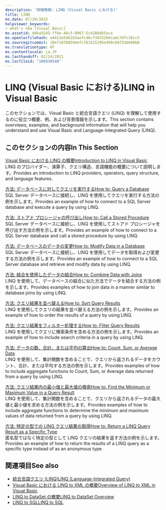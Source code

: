 ```yaml
---
description: '詳細情報: LINQ (Visual Basic における)'
title: LINQ
ms.date: 07/20/2015
helpviewer_keywords:
- what's new [Visual Basic]
ms.assetid: ddba5545-ff6e-46c3-8967-5c4280db5aca
ms.openlocfilehash: e4413a5d6103aefc4bcf303326dcadc7dfc28cc5
ms.sourcegitcommit: 10e719780594efc781b15295e499c66f316068b8
ms.translationtype: HT
ms.contentlocale: ja-JP
ms.lasthandoff: 02/14/2021
ms.locfileid: "100430548"
---
```

# <a name="linq-in-visual-basic"></a><span data-ttu-id="5856f-103">LINQ (Visual Basic における)</span><span class="sxs-lookup"><span data-stu-id="5856f-103">LINQ in Visual Basic</span></span>

<span data-ttu-id="5856f-104">このセクションでは、Visual Basic と統合言語クエリ (LINQ) を理解して使用するのに役立つ概要、例、および背景情報を示します。</span><span class="sxs-lookup"><span data-stu-id="5856f-104">This section contains overviews, examples, and background information that will help you understand and use Visual Basic and Language-Integrated Query (LINQ).</span></span>  
  
## <a name="in-this-section"></a><span data-ttu-id="5856f-105">このセクションの内容</span><span class="sxs-lookup"><span data-stu-id="5856f-105">In This Section</span></span>  

 [<span data-ttu-id="5856f-106">Visual Basic における LINQ の概要</span><span class="sxs-lookup"><span data-stu-id="5856f-106">Introduction to LINQ in Visual Basic</span></span>](introduction-to-linq.md)  
 <span data-ttu-id="5856f-107">LINQ のプロバイダー、演算子、クエリ構造、言語機能の概要について説明します。</span><span class="sxs-lookup"><span data-stu-id="5856f-107">Provides an introduction to LINQ providers, operators, query structure, and language features.</span></span>  
  
 [<span data-ttu-id="5856f-108">方法: データベースに対してクエリを実行する</span><span class="sxs-lookup"><span data-stu-id="5856f-108">How to: Query a Database</span></span>](how-to-query-a-database-by-using-linq.md)  
 <span data-ttu-id="5856f-109">SQL Server データベースに接続し、LINQ を使用してクエリを実行する方法の例を示します。</span><span class="sxs-lookup"><span data-stu-id="5856f-109">Provides an example of how to connect to a SQL Server database and execute a query by using LINQ.</span></span>  
  
 [<span data-ttu-id="5856f-110">方法: ストアド プロシージャの呼び出し</span><span class="sxs-lookup"><span data-stu-id="5856f-110">How to: Call a Stored Procedure</span></span>](how-to-call-a-stored-procedure-by-using-linq.md)  
 <span data-ttu-id="5856f-111">SQL Server データベースに接続し、LINQ を使用してストアド プロシージャを呼び出す方法の例を示します。</span><span class="sxs-lookup"><span data-stu-id="5856f-111">Provides an example of how to connect to a SQL Server database and call a stored procedure by using LINQ.</span></span>  
  
 [<span data-ttu-id="5856f-112">方法: データベースのデータの変更</span><span class="sxs-lookup"><span data-stu-id="5856f-112">How to: Modify Data in a Database</span></span>](how-to-modify-data-in-a-database-by-using-linq.md)  
 <span data-ttu-id="5856f-113">SQL Server データベースに接続し、LINQ を使用してデータを取得および変更する方法の例を示します。</span><span class="sxs-lookup"><span data-stu-id="5856f-113">Provides an example of how to connect to a SQL Server database and retrieve and modify data by using LINQ.</span></span>  
  
 [<span data-ttu-id="5856f-114">方法: 結合を使用したデータの結合</span><span class="sxs-lookup"><span data-stu-id="5856f-114">How to: Combine Data with Joins</span></span>](how-to-combine-data-with-linq-by-using-joins.md)  
 <span data-ttu-id="5856f-115">LINQ を使用して、データベースの結合に似た方法でデータを結合する方法の例を示します。</span><span class="sxs-lookup"><span data-stu-id="5856f-115">Provides examples of how to join data in a manner similar to database joins by using LINQ.</span></span>  
  
 [<span data-ttu-id="5856f-116">方法: クエリ結果を並べ替える</span><span class="sxs-lookup"><span data-stu-id="5856f-116">How to: Sort Query Results</span></span>](how-to-sort-query-results-by-using-linq.md)  
 <span data-ttu-id="5856f-117">LINQ を使用してクエリの結果を並べ替える方法の例を示します。</span><span class="sxs-lookup"><span data-stu-id="5856f-117">Provides an example of how to order the results of a query by using LINQ.</span></span>  
  
 [<span data-ttu-id="5856f-118">方法: クエリ結果をフィルター処理する</span><span class="sxs-lookup"><span data-stu-id="5856f-118">How to: Filter Query Results</span></span>](how-to-filter-query-results-by-using-linq.md)  
 <span data-ttu-id="5856f-119">LINQ を使用してクエリに検索条件を含める方法の例を示します。</span><span class="sxs-lookup"><span data-stu-id="5856f-119">Provides an example of how to include search criteria in a query by using LINQ.</span></span>  
  
 [<span data-ttu-id="5856f-120">方法: データの数、合計、または平均の算出</span><span class="sxs-lookup"><span data-stu-id="5856f-120">How to: Count, Sum, or Average Data</span></span>](how-to-count-sum-or-average-data-by-using-linq.md)  
 <span data-ttu-id="5856f-121">LINQ を使用して、集計関数を含めることで、クエリから返されるデータをカウント、合計、または平均する方法の例を示します。</span><span class="sxs-lookup"><span data-stu-id="5856f-121">Provides examples of how to include aggregate functions to Count, Sum, or Average data returned from a query by using LINQ.</span></span>  
  
 [<span data-ttu-id="5856f-122">方法: クエリ結果内の最小値と最大値の検索</span><span class="sxs-lookup"><span data-stu-id="5856f-122">How to: Find the Minimum or Maximum Value in a Query Result</span></span>](how-to-find-the-minimum-or-maximum-value-in-a-query-result.md)  
 <span data-ttu-id="5856f-123">LINQ を使用して、集計関数を含めることで、クエリから返されるデータの最大値と最小値を求める方法の例を示します。</span><span class="sxs-lookup"><span data-stu-id="5856f-123">Provides examples of how to include aggregate functions to determine the minimum and maximum values of data returned from a query by using LINQ.</span></span>  
  
 [<span data-ttu-id="5856f-124">方法: 特定の型での LINQ クエリ結果の取得</span><span class="sxs-lookup"><span data-stu-id="5856f-124">How to: Return a LINQ Query Result as a Specific Type</span></span>](how-to-return-a-linq-query-result-as-a-specific-type.md)  
 <span data-ttu-id="5856f-125">匿名型ではなく特定の型として LINQ クエリの結果を返す方法の例を示します。</span><span class="sxs-lookup"><span data-stu-id="5856f-125">Provides an example of how to return the results of a LINQ query as a specific type instead of as an anonymous type.</span></span>  
  
## <a name="see-also"></a><span data-ttu-id="5856f-126">関連項目</span><span class="sxs-lookup"><span data-stu-id="5856f-126">See also</span></span>

- [<span data-ttu-id="5856f-127">統合言語クエリ (LINQ)</span><span class="sxs-lookup"><span data-stu-id="5856f-127">LINQ (Language-Integrated Query)</span></span>](../../concepts/linq/index.md)
- [<span data-ttu-id="5856f-128">Visual Basic における LINQ to XML の概要</span><span class="sxs-lookup"><span data-stu-id="5856f-128">Overview of LINQ to XML in Visual Basic</span></span>](../xml/overview-of-linq-to-xml.md)
- [<span data-ttu-id="5856f-129">LINQ to DataSet の概要</span><span class="sxs-lookup"><span data-stu-id="5856f-129">LINQ to DataSet Overview</span></span>](../../../../framework/data/adonet/linq-to-dataset-overview.md)
- [<span data-ttu-id="5856f-130">LINQ to SQL</span><span class="sxs-lookup"><span data-stu-id="5856f-130">LINQ to SQL</span></span>](../../../../framework/data/adonet/sql/linq/index.md)
